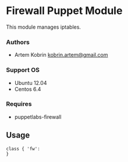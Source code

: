 # Firewall Puppet Module
This module manages iptables.


### Authors
* Artem Kobrin <kobrin.artem@gmail.com>

### Support OS
* Ubuntu 12.04
* Centos 6.4
### Requires
* puppetlabs-firewall
## Usage

```puppet
class { 'fw':
}
```
